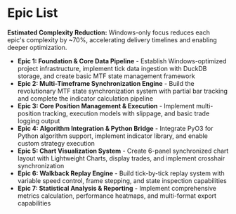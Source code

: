 # Epic List

**Estimated Complexity Reduction:** Windows-only focus reduces each epic's complexity by ~70%, accelerating delivery timelines and enabling deeper optimization.

- **Epic 1: Foundation & Core Data Pipeline** - Establish Windows-optimized project infrastructure, implement tick data ingestion with DuckDB storage, and create basic MTF state management framework
- **Epic 2: Multi-Timeframe Synchronization Engine** - Build the revolutionary MTF state synchronization system with partial bar tracking and complete the indicator calculation pipeline  
- **Epic 3: Core Position Management & Execution** - Implement multi-position tracking, execution models with slippage, and basic trade logging output
- **Epic 4: Algorithm Integration & Python Bridge** - Integrate PyO3 for Python algorithm support, implement indicator library, and enable custom strategy execution
- **Epic 5: Chart Visualization System** - Create 6-panel synchronized chart layout with Lightweight Charts, display trades, and implement crosshair synchronization
- **Epic 6: Walkback Replay Engine** - Build tick-by-tick replay system with variable speed control, frame stepping, and state inspection capabilities
- **Epic 7: Statistical Analysis & Reporting** - Implement comprehensive metrics calculation, performance heatmaps, and multi-format export capabilities
